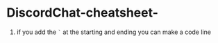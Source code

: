 # DiscordChat-cheatsheet-


1. if you add the ``` ` ``` at the starting and ending you can make a code line
